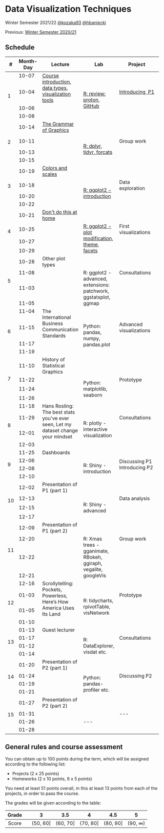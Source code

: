 # Data Visualization Techniques

Winter Semester 2021/22 [@kozaka93](https://github.com/kozaka93) [@hbaniecki](https://github.com/hbaniecki)

Previous: [Winter Semester 2020/21](https://github.com/mini-pw/2021Z-DataVisualizationTechniques)

## Schedule

<table>
<thead>
  <tr>
    <th>#</th>
    <th>Month-Day</th>
    <th>Lecture</th>
    <th>Lab</th>
    <th>Project</th>
    <th>Points</th>
  </tr>
</thead>
<tbody>
  <tr>
    <td rowspan="4">1</td>
    <td>10-07</td>
    <td rowspan="2"><a href="https://github.com/mini-pw/2022Z-DataVisualizationTechniques/blob/main/lectures/L1-intro.pdf"  target="_blank" rel="noopener noreferrer"> Course introduction, data types, visualization tools  </a></td>
    <td></td>
    <td></td>
    <td rowspan="4"></td>
  </tr>
  <tr>
    <td>10-04</td>
    <td rowspan="3"><a href="https://github.com/mini-pw/2022Z-DataVisualizationTechniques/tree/main/labs/lab1" target="_blank" rel="noopener noreferrer">R: review: proton, GitHub</a></td>
    <td><a href="https://github.com/mini-pw/2022Z-DataVisualizationTechniques/blob/main/projects/project1/Techniki%20Wizualizacji%20Danych%20-%20Projekt%201.pdf"  target="_blank" rel="noopener noreferrer">Introducing&nbsp;&nbsp;P1  </a></td>
  </tr>
  <tr>
    <td>10-06</td>
    <td rowspan="2"></td>
    <td rowspan="2"></td>
  </tr>
  <tr>
    <td>10-08</td>
  </tr>
  <tr>
    <td rowspan="4">2</td>
    <td>10-14</td>
    <td><a href="https://github.com/mini-pw/2022Z-DataVisualizationTechniques/blob/main/lectures/L2-gramatyka.pdf" target="_blank" rel="noopener noreferrer">The Grammar of Graphics</a></td>
    <td></td>
    <td></td>
    <td></td>
  </tr>
  <tr>
    <td>10-11</td>
    <td rowspan="3"></td>
    <td rowspan="3"><a href="https://github.com/mini-pw/2022Z-DataVisualizationTechniques/tree/main/labs/lab2" target="_blank" rel="noopener noreferrer">R: dplyr, tidyr, forcats</a></td>
    <td>Group work</td>
    <td>P1 (1p)</td>
  </tr>
  <tr>
    <td>10-13</td>
    <td rowspan="2"></td>
    <td rowspan="2"></td>
  </tr>
  <tr>
    <td>10-15</td>
  </tr>
  <tr>
    <td rowspan="4">3</td>
    <td>10-19</td>
    <td><a href="https://github.com/mini-pw/2022Z-DataVisualizationTechniques/blob/main/lectures/L3-kolory-skale.pdf" target="_blank" rel="noopener noreferrer">Colors and scales</a></td>
    <td></td>
    <td></td>
    <td></td>
  </tr>
  <tr>
    <td>10-18</td>
    <td rowspan="3"></td>
    <td rowspan="3"><a href="https://github.com/mini-pw/2022Z-DataVisualizationTechniques/tree/main/labs/lab3" target="_blank" rel="noopener noreferrer">R: ggplot2 - introduction</a></td>
    <td>Data exploration</td>
    <td rowspan="3">P1 (1p)<br><a href="https://github.com/mini-pw/2022Z-DataVisualizationTechniques/issues/55" target="_blank" rel="noopener noreferrer"> HW1 (5p)</a></td>
  </tr>
  <tr>
    <td>10-20</td>
    <td rowspan="2"></td>
  </tr>
  <tr>
    <td>10-22</td>
  </tr>
  <tr>
    <td rowspan="4">4</td>
    <td>10-21</td>
    <td><a href="https://github.com/mini-pw/2022Z-DataVisualizationTechniques/blob/main/lectures/L4-nie-popelniaj-tych-bledow.pdf" target="_blank" rel="noopener noreferrer"> Don't do this at home</a></td>
    <td></td>
    <td></td>
    <td></td>
  </tr>
  <tr>
    <td>10-25</td>
    <td rowspan="3"></td>
    <td rowspan="3"><a href="https://github.com/mini-pw/2022Z-DataVisualizationTechniques/tree/main/labs/lab4" target="_blank" rel="noopener noreferrer"> R: ggplot2 - plot modification, theme, facets</a></td>
    <td>First visualizations</td>
    <td>P1 (1p)</td>
  </tr>
  <tr>
    <td>10-27</td>
    <td rowspan="2"></td>
    <td rowspan="2"></td>
  </tr>
  <tr>
    <td>10-29</td>
  </tr>
  <tr>
    <td rowspan="4">5</td>
    <td>10-28</td>
    <td>Other plot types</td>
    <td></td>
    <td></td>
    <td></td>
  </tr>
  <tr>
    <td>11-08</td>
    <td rowspan="3"></td>
    <td rowspan="3">R: ggplot2 - advanced, extensions: patchwork, ggstatsplot, ggmap</td>
    <td>Consultations</td>
    <td rowspan="3"><a href="https://github.com/mini-pw/2022Z-DataVisualizationTechniques/issues/97" target="_blank" rel="noopener noreferrer">HW2 (5p)</a></td>
  </tr>
  <tr>
    <td>11-03</td>
    <td rowspan="2"></td>
  </tr>
  <tr>
    <td>11-05</td>
  </tr>
  <tr>
    <td rowspan="4">6</td>
    <td>11-04</td>
    <td rowspan="2">The International Business Communication Standards</td>
    <td></td>
    <td></td>
    <td></td>
  </tr>
  <tr>
    <td>11-15</td>
    <td rowspan="3">Python: pandas, numpy, pandas.plot</td>
    <td>Advanced visualizations</td>
    <td>P1 (1p)</td>
  </tr>
  <tr>
    <td>11-17</td>
    <td rowspan="2"></td>
    <td rowspan="2"></td>
    <td rowspan="2"></td>
  </tr>
  <tr>
    <td>11-19</td>
  </tr>
  <tr>
    <td rowspan="4">7</td>
    <td>11-10</td>
    <td>History of Statistical Graphics</td>
    <td></td>
    <td></td>
    <td></td>
  </tr>
  <tr>
    <td>11-22</td>
    <td rowspan="3"></td>
    <td rowspan="3">Python: matplotlib, seaborn</td>
    <td>Prototype</td>
    <td rowspan="3">P1 (1p)<br><a href="https://github.com/mini-pw/2022Z-DataVisualizationTechniques/issues/98"  target="_blank" rel="noopener noreferrer">HW3 (10p)</a></td>
  </tr>
  <tr>
    <td>11-24</td>
    <td rowspan="2"></td>
  </tr>
  <tr>
    <td>11-26</td>
  </tr>
  <tr>
    <td rowspan="4">8</td>
    <td>11-18</td>
    <td rowspan="3">Hans Rosling: The best stats you've ever seen, Let my dataset change your mindset</td>
    <td></td>
    <td></td>
    <td></td>
  </tr>
  <tr>
    <td>11-29</td>
    <td rowspan="3">R: plotly - interactive visualization</td>
    <td>Consultations</td>
    <td rowspan="3">HW4 (5p)</td>
  </tr>
  <tr>
    <td>12-01</td>
    <td rowspan="2"></td>
  </tr>
  <tr>
    <td>12-03</td>
    <td></td>
  </tr>
  <tr>
    <td rowspan="4">9</td>
    <td>11-25</td>
    <td>Dashboards</td>
    <td></td>
    <td></td>
    <td></td>
  </tr>
  <tr>
    <td>12-06</td>
    <td rowspan="3"></td>
    <td rowspan="3">R: Shiny - introduction</td>
    <td rowspan="2">Discussing P1<br>Introducing P2</td>
    <td rowspan="3"></td>
  </tr>
  <tr>
    <td>12-08</td>
  </tr>
  <tr>
    <td>12-10</td>
    <td></td>
  </tr>
  <tr>
    <td rowspan="4">10</td>
    <td>12-02</td>
    <td>Presentation of P1 (part 1)</td>
    <td></td>
    <td></td>
    <td>P1 (20p)</td>
  </tr>
  <tr>
    <td>12-13</td>
    <td rowspan="3"></td>
    <td rowspan="3">R: Shiny - advanced</td>
    <td>Data analysis</td>
    <td rowspan="3">P2 (1p)<br>HW5 (5p)</td>
  </tr>
  <tr>
    <td>12-15</td>
    <td rowspan="2"></td>
  </tr>
  <tr>
    <td>12-17</td>
  </tr>
  <tr>
    <td rowspan="4">11</td>
    <td>12-09</td>
    <td>Presentation of P1 (part 2)</td>
    <td></td>
    <td></td>
    <td></td>
  </tr>
  <tr>
    <td>12-20</td>
    <td rowspan="3"></td>
    <td rowspan="3">R: Xmas trees - gganimate, RBokeh, ggiraph, vegalite, googleVis</td>
    <td>Group work</td>
    <td rowspan="3">P2 (2p)<br>HW6 (10p)</td>
  </tr>
  <tr>
    <td>12-22</td>
    <td rowspan="2"></td>
  </tr>
  <tr>
    <td>12-21</td>
  </tr>
  <tr>
    <td rowspan="4">12</td>
    <td>12-16</td>
    <td rowspan="3">Scrollytelling: Pockets, Powerless, Here’s How America Uses Its Land</td>
    <td></td>
    <td></td>
    <td></td>
  </tr>
  <tr>
    <td>01-03</td>
    <td rowspan="3">R: tidycharts, rpivotTable, visNetwork</td>
    <td>Prototype</td>
    <td rowspan="3">P2 (2p)<br>HW7 (5p)</td>
  </tr>
  <tr>
    <td>01-05</td>
    <td rowspan="2"></td>
  </tr>
  <tr>
    <td>01-10</td>
    <td></td>
  </tr>
  <tr>
    <td rowspan="4">13</td>
    <td>01-13</td>
    <td>Guest lecturer</td>
    <td></td>
    <td></td>
    <td></td>
  </tr>
  <tr>
    <td>01-17</td>
    <td rowspan="3"></td>
    <td rowspan="3">R: DataExplorer, visdat etc.</td>
    <td>Consultations</td>
    <td rowspan="3"></td>
  </tr>
  <tr>
    <td>01-12</td>
    <td rowspan="2"></td>
  </tr>
  <tr>
    <td>01-14</td>
  </tr>
  <tr>
    <td rowspan="4">14</td>
    <td>01-20</td>
    <td>Presentation of P2 (part 1)</td>
    <td></td>
    <td></td>
    <td>P2 (20p)</td>
  </tr>
  <tr>
    <td>01-24</td>
    <td rowspan="3"></td>
    <td rowspan="3">Python: pandas-profiler etc.</td>
    <td>Discussing P2</td>
    <td rowspan="3">HW8 (5p)</td>
  </tr>
  <tr>
    <td>01-19</td>
    <td rowspan="2"></td>
  </tr>
  <tr>
    <td>01-21</td>
  </tr>
  <tr>
    <td rowspan="4">15</td>
    <td>01-27</td>
    <td>Presentation of P2 (part 2)</td>
    <td></td>
    <td></td>
    <td></td>
  </tr>
  <tr>
    <td>01-31</td>
    <td rowspan="3"></td>
    <td rowspan="3">---</td>
    <td>---</td>
    <td rowspan="3"></td>
  </tr>
  <tr>
    <td>01-26</td>
    <td rowspan="2"></td>
  </tr>
  <tr>
    <td>01-28</td>
  </tr>
</tbody>
</table>

## General rules and course assessment

You can obtain up to 100 points during the term, which will be assigned according to the following list:

- Projects (2 x 25 points)
- Homeworks (2 x 10 points, 6 x 5 points)

You need at least 51 points overall, in this at least 13 points from each of the projects, in order to pass the course.

The grades will be given according to the table:

| Grade |  | 3 | 3.5 | 4 | 4.5 | 5 |
|:---:| :---: |:---:|:---:|:---:|:---:|:---:|
| Score |  | (50, 60] | (60, 70] | (70, 80] | (80, 90] | (90, ∞) |
